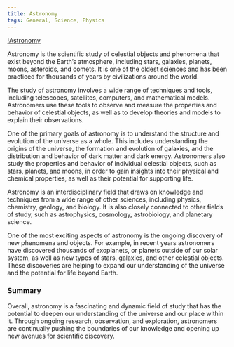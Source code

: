 ```yaml
---
title: Astronomy 
tags: General, Science, Physics 
---
```


[!Astronomy](https://wpcdn.us-east-1.vip.tn-cloud.net/www.hawaiibusiness.com/content/uploads/2021/02/2015_AndrewHara-1024x768.jpg)

Astronomy is the scientific study of celestial objects and phenomena that exist beyond the Earth’s atmosphere, including stars, galaxies, planets, moons, asteroids, and comets. It is one of the oldest sciences and has been practiced for thousands of years by civilizations around the world.

The study of astronomy involves a wide range of techniques and tools, including telescopes, satellites, computers, and mathematical models. Astronomers use these tools to observe and measure the properties and behavior of celestial objects, as well as to develop theories and models to explain their observations.

One of the primary goals of astronomy is to understand the structure and evolution of the universe as a whole. This includes understanding the origins of the universe, the formation and evolution of galaxies, and the distribution and behavior of dark matter and dark energy. Astronomers also study the properties and behavior of individual celestial objects, such as stars, planets, and moons, in order to gain insights into their physical and chemical properties, as well as their potential for supporting life.

Astronomy is an interdisciplinary field that draws on knowledge and techniques from a wide range of other sciences, including physics, chemistry, geology, and biology. It is also closely connected to other fields of study, such as astrophysics, cosmology, astrobiology, and planetary science.

One of the most exciting aspects of astronomy is the ongoing discovery of new phenomena and objects. For example, in recent years astronomers have discovered thousands of exoplanets, or planets outside of our solar system, as well as new types of stars, galaxies, and other celestial objects. These discoveries are helping to expand our understanding of the universe and the potential for life beyond Earth.

### Summary

Overall, astronomy is a fascinating and dynamic field of study that has the potential to deepen our understanding of the universe and our place within it. Through ongoing research, observation, and exploration, astronomers are continually pushing the boundaries of our knowledge and opening up new avenues for scientific discovery.